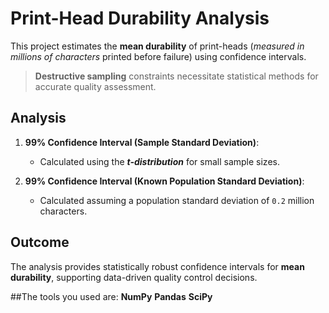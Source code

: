# Print-Head Durability Analysis

This project estimates the **mean durability** of print-heads (*measured in millions of characters* printed before failure) using confidence intervals. 
> **Destructive sampling** constraints necessitate statistical methods for accurate quality assessment.

## Analysis
1. **99% Confidence Interval (Sample Standard Deviation)**:
   - Calculated using the ***t-distribution*** for small sample sizes.

2. **99% Confidence Interval (Known Population Standard Deviation)**:
   - Calculated assuming a population standard deviation of `0.2` million characters.

## Outcome
The analysis provides statistically robust confidence intervals for **mean durability**, supporting data-driven quality control decisions.

##The tools you used are:
**NumPy**
**Pandas**
**SciPy**
